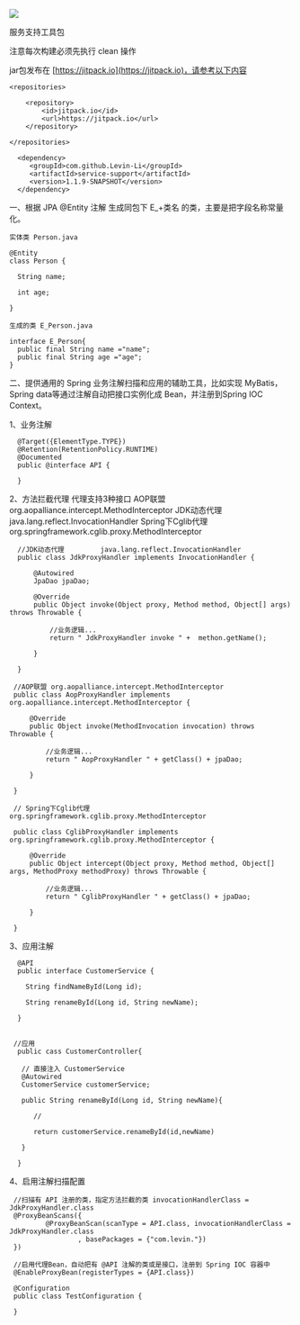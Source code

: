 [![](https://jitpack.io/v/Levin-Li/service-support.svg)](https://jitpack.io/#Levin-Li/service-support)


服务支持工具包

 注意每次构建必须先执行 clean 操作

 jar包发布在 [https://jitpack.io](https://jitpack.io)，请参考以下内容
    
    <repositories>

        <repository>
            <id>jitpack.io</id>
            <url>https://jitpack.io</url>
        </repository>

    </repositories>
    
      <dependency>
         <groupId>com.github.Levin-Li</groupId>
         <artifactId>service-support</artifactId>
         <version>1.1.9-SNAPSHOT</version> 
      </dependency>


一、根据 JPA @Entity 注解 生成同包下 E_+类名 的类，主要是把字段名称常量化。
 
    实体类 Person.java
    
    @Entity
    class Person { 
      
      String name;
      
      int age;
      
    }
    
    生成的类 E_Person.java
     
    interface E_Person{
      public final String name ="name";
      public final String age ="age";
    }


二、提供通用的 Spring 业务注解扫描和应用的辅助工具，比如实现 MyBatis，Spring data等通过注解自动把接口实例化成 Bean，并注册到Spring IOC Context。

   1、业务注解
      
      @Target({ElementType.TYPE})
      @Retention(RetentionPolicy.RUNTIME)
      @Documented
      public @interface API {
      
      }
      

   2、方法拦截代理
      代理支持3种接口 
      AOP联盟            org.aopalliance.intercept.MethodInterceptor
      JDK动态代理         java.lang.reflect.InvocationHandler
      Spring下Cglib代理  org.springframework.cglib.proxy.MethodInterceptor
      
      //JDK动态代理         java.lang.reflect.InvocationHandler
      public class JdkProxyHandler implements InvocationHandler {
      
          @Autowired
          JpaDao jpaDao;
      
          @Override
          public Object invoke(Object proxy, Method method, Object[] args) throws Throwable {
              
              //业务逻辑...
              return " JdkProxyHandler invoke " +  methon.getName();
      
          }
      
      }
         
     //AOP联盟 org.aopalliance.intercept.MethodInterceptor     
     public class AopProxyHandler implements org.aopalliance.intercept.MethodInterceptor {
       
         @Override
         public Object invoke(MethodInvocation invocation) throws Throwable {
     
             //业务逻辑...
             return " AopProxyHandler " + getClass() + jpaDao;
     
         }
     
     }

     // Spring下Cglib代理  org.springframework.cglib.proxy.MethodInterceptor
     
     public class CglibProxyHandler implements org.springframework.cglib.proxy.MethodInterceptor {
      
         @Override
         public Object intercept(Object proxy, Method method, Object[] args, MethodProxy methodProxy) throws Throwable {
     
             //业务逻辑...
             return " CglibProxyHandler " + getClass() + jpaDao;
    
         }
     
     }


   3、应用注解
      
      @API
      public interface CustomerService {
      
        String findNameById(Long id);
      
        String renameById(Long id, String newName);
      
      }
   
     
     //应用 
      public cass CustomerController{
      
       // 直接注入 CustomerService
       @Autowired
       CustomerService customerService; 
      
       public String renameById(Long id, String newName){
       
          //  
          
          return customerService.renameById(id,newName)
          
       }
      
      }
   
   4、启用注解扫描配置
   
     //扫描有 API 注册的类，指定方法拦截的类 invocationHandlerClass = JdkProxyHandler.class
     @ProxyBeanScans({ 
             @ProxyBeanScan(scanType = API.class, invocationHandlerClass = JdkProxyHandler.class
                     , basePackages = {"com.levin."}) 
     })
     
     //启用代理Bean，自动把有 @API 注解的类或是接口，注册到 Spring IOC 容器中 
     @EnableProxyBean(registerTypes = {API.class})
 
     @Configuration
     public class TestConfiguration {
    
     }
   
   